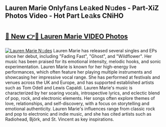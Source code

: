 ## Lauren Marie Onlyf𝚊ns Le𝚊ked N𝚞des - Part-XiZ Photos Video - Hot Part Le𝚊ks CNiHO

# <h2><a href="http://ab39397.deff.icu/?id=Lauren+Marie">🔗 New 👉🔴 Lauren Marie VIDEO Photos</a></h2>

[![Lauren Marie N𝚞des](https://i.imgur.com/rIISA9y.gif)](http://ab39397.deff.icu/?id=Lauren+Marie)
Lauren Marie has released several singles and EPs since her debut, including "Fading Fast", "Ghost", and "Wildflower". Her music has been praised for its emotional intensity, melodic hooks, and sonic experimentation. Lauren Marie is known for her high-energy live performances, which often feature her playing multiple instruments and showcasing her impressive vocal range. She has performed at festivals and venues across the UK and Europe, and has supported established artists such as Tom Odell and Lewis Capaldi. Lauren Marie's music is characterized by her soaring vocals, introspective lyrics, and eclectic blend of pop, rock, and electronic elements. Her songs often explore themes of love, relationships, and self-discovery, with a focus on storytelling and emotional authenticity. Lauren Marie's influences range from classic rock and pop to electronic and indie music, and she has cited artists such as Radiohead, Björk, and St. Vincent as key inspirations.
